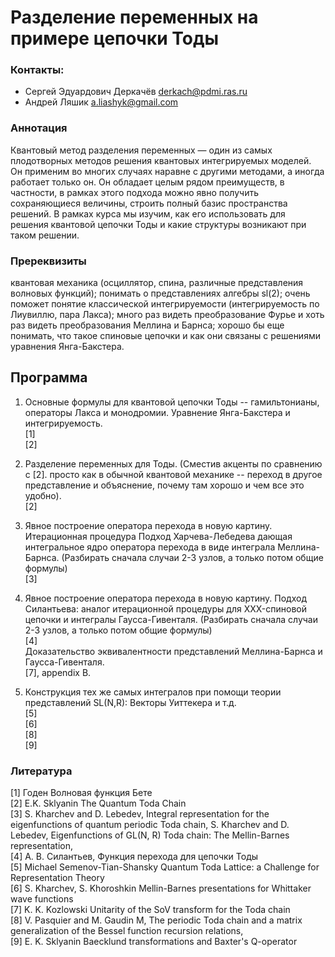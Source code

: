 # Разделение переменных на примере цепочки Тоды

### Контакты:
* Сергей Эдуардович Деркачёв <derkach@pdmi.ras.ru>
* Андрей Ляшик <a.liashyk@gmail.com>

### Аннотация
Квантовый метод разделения переменных — один из самых плодотворных методов решения квантовых интегрируемых моделей. Он применим во многих случаях наравне с другими методами, а иногда работает только он. Он обладает целым рядом преимуществ, в частности, в рамках этого подхода можно явно получить сохраняющиеся величины, строить полный базис пространства решений. В рамках курса мы изучим, как его использовать для решения квантовой цепочки Тоды и какие структуры возникают при таком решении.
 
### Пререквизиты   
квантовая механика (осциллятор, спина, различные представления волновых функций); понимать о представлениях алгебры sl(2); очень поможет понятие классической интегрируемости (интегрируемость по Лиувиллю, пара Лакса); много раз видеть преобразование Фурье и хоть раз видеть преобразования Меллина и Барнса; хорошо бы еще понимать, что такое спиновые цепочки и как они связаны с решениями уравнения Янга-Бакстера.

## Программа

1.  Основные формулы для квантовой цепочки Тоды -- гамильтонианы, операторы Лакса и монодромии. Уравнение Янга-Бакстера и интегрируемость.  
[1]  
[2]

2. Разделение переменных для Тоды. (Сместив акценты по сравнению с [2]. просто как в обычной квантовой механике -- переход в другое представление и объяснение, почему там хорошо и чем все это удобно).  
[2]

3. Явное построение оператора перехода в новую картину. Итерационная процедура Подход Харчева-Лебедева дающая интегральное ядро оператора перехода в виде интеграла Меллина-Барнса. (Разбирать сначала случаи 2-3 узлов, а только потом общие формулы)  
[3]

4.  Явное построение оператора перехода в новую картину. Подход Силантьева: аналог итерационной процедуры для XXX-спиновой цепочки и интегралы Гаусса-Гивенталя.  (Разбирать сначала случаи 2-3 узлов, а только потом общие формулы)   
[4]  
Доказательство эквивалентности представлений Меллина-Барнса и Гаусса-Гивенталя.  
[7], appendix B.  
 
5.  Конструкция тех же самых интегралов при помощи теории представлений SL(N,R): Векторы Уиттекера и т.д.  
[5]  
[6]  
[8]  
[9]  

### Литература
[1] Годен Волновая функция Бете  
[2] E.K. Sklyanin The Quantum Toda Chain  
[3] S. Kharchev and D. Lebedev, Integral representation for the eigenfunctions of quantum periodic Toda chain, S. Kharchev and D. Lebedev, Eigenfunctions of GL(N, R) Toda chain: The Mellin-Barnes representation,  
[4]  А. В. Силантьев, Функция перехода для цепочки Тоды  
[5]  Michael Semenov-Tian-Shansky Quantum Toda Lattice: a Challenge for Representation Theory  
[6] S. Kharchev, S. Khoroshkin Mellin-Barnes presentations for Whittaker wave functions  
[7] K. K. Kozlowski Unitarity of the SoV transform for the Toda chain  
[8] V. Pasquier and M. Gaudin M, The periodic Toda chain and a matrix generalization of the Bessel function recursion relations,   
[9] E. K. Sklyanin Baecklund transformations and Baxter's Q-operator  

